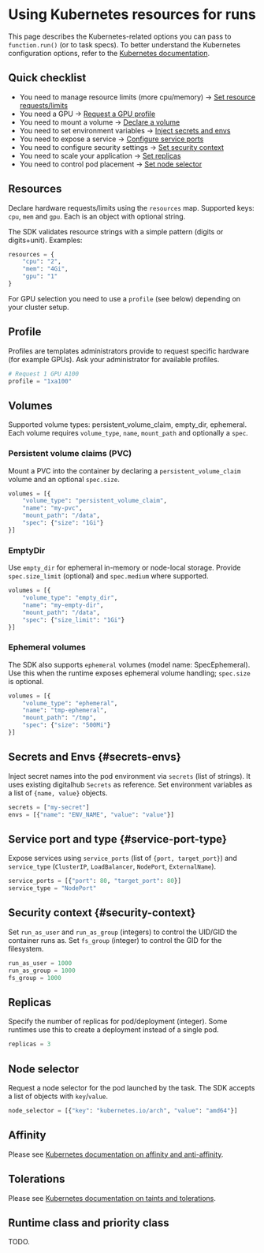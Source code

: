 # Using Kubernetes resources for runs

This page describes the Kubernetes-related options you can pass to `function.run()` (or to task specs).
To better understand the Kubernetes configuration options, refer to the [Kubernetes documentation](https://kubernetes.io/docs/concepts/).

## Quick checklist

- You need to manage resource limits (more cpu/memory) -> [Set resource requests/limits](#resources)
- You need a GPU -> [Request a GPU profile](#profile)
- You need to mount a volume -> [Declare a volume](#volumes)
- You need to set environment variables -> [Inject secrets and envs](#secrets-envs)
- You need to expose a service -> [Configure service ports](#service-port-type)
- You need to configure security settings -> [Set security context](#security-context)
- You need to scale your application -> [Set replicas](#replicas)
- You need to control pod placement -> [Set node selector](#node-selector)

## Resources

Declare hardware requests/limits using the `resources` map. Supported keys: `cpu`, `mem` and `gpu`. Each is an object with optional string.

The SDK validates resource strings with a simple pattern (digits or digits+unit). Examples:

```python
resources = {
    "cpu": "2",
    "mem": "4Gi",
    "gpu": "1"
}
```

For GPU selection you need to use a `profile` (see below) depending on your cluster setup.

## Profile

Profiles are templates administrators provide to request specific hardware (for example GPUs). Ask your administrator for available profiles.

```python
# Request 1 GPU A100
profile = "1xa100"
```

## Volumes

Supported volume types: persistent_volume_claim, empty_dir, ephemeral. Each volume requires `volume_type`, `name`, `mount_path` and optionally a `spec`.

### Persistent volume claims (PVC)

Mount a PVC into the container by declaring a `persistent_volume_claim` volume and an optional `spec.size`.

```python
volumes = [{
    "volume_type": "persistent_volume_claim",
    "name": "my-pvc",
    "mount_path": "/data",
    "spec": {"size": "1Gi"}
}]
```

### EmptyDir

Use `empty_dir` for ephemeral in-memory or node-local storage. Provide `spec.size_limit` (optional) and `spec.medium` where supported.

```python
volumes = [{
    "volume_type": "empty_dir",
    "name": "my-empty-dir",
    "mount_path": "/data",
    "spec": {"size_limit": "1Gi"}
}]
```

### Ephemeral volumes

The SDK also supports `ephemeral` volumes (model name: SpecEphemeral). Use this when the runtime exposes ephemeral volume handling; `spec.size` is optional.

```python
volumes = [{
    "volume_type": "ephemeral",
    "name": "tmp-ephemeral",
    "mount_path": "/tmp",
    "spec": {"size": "500Mi"}
}]
```

## Secrets and Envs {#secrets-envs}

Inject secret names into the pod environment via `secrets` (list of strings). It uses existing digitalhub `Secrets` as reference.
Set environment variables as a list of `{name, value}` objects.

```python
secrets = ["my-secret"]
envs = [{"name": "ENV_NAME", "value": "value"}]
```

## Service port and type {#service-port-type}

Expose services using `service_ports` (list of `{port, target_port}`) and `service_type` (`ClusterIP`, `LoadBalancer`, `NodePort`, `ExternalName`).

```python
service_ports = [{"port": 80, "target_port": 80}]
service_type = "NodePort"
```

## Security context {#security-context}

Set `run_as_user` and `run_as_group` (integers) to control the UID/GID the container runs as.
Set `fs_group` (integer) to control the GID for the filesystem.

```python
run_as_user = 1000
run_as_group = 1000
fs_group = 1000
```

## Replicas

Specify the number of replicas for pod/deployment (integer). Some runtimes use this to create a deployment instead of a single pod.

```python
replicas = 3
```

## Node selector

Request a node selector for the pod launched by the task. The SDK accepts a list of objects with `key`/`value`.

```python
node_selector = [{"key": "kubernetes.io/arch", "value": "amd64"}]
```

## Affinity

Please see [Kubernetes documentation on affinity and anti-affinity](https://kubernetes.io/docs/concepts/scheduling-eviction/assign-pod-node/#affinity-and-anti-affinity).

## Tolerations

Please see [Kubernetes documentation on taints and tolerations](https://kubernetes.io/docs/concepts/scheduling-eviction/taint-and-toleration/).

## Runtime class and priority class

TODO.
